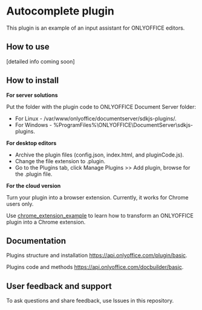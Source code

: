 # Autocomplete plugin

This plugin is an example of an input assistant for ONLYOFFICE editors.

## How to use

[detailed info coming soon]

## How to install

**For server solutions**

Put the folder with the plugin code to ONLYOFFICE Document Server folder:

* For Linux - /var/www/onlyoffice/documentserver/sdkjs-plugins/.
* For Windows - %ProgramFiles%\ONLYOFFICE\DocumentServer\sdkjs-plugins\.

**For desktop editors**

* Archive the plugin files (config.json, index.html, and pluginCode.js).
* Change the file extension to .plugin. 
* Go to the Plugins tab, click Manage Plugins >> Add plugin, browse for the .plugin file.

**For the cloud version**

Turn your plugin into a browser extension. Currently, it works for Chrome users only.

Use [chrome_extension_example](https://github.com/ONLYOFFICE/sdkjs-plugins/tree/master/examples/chrome_extension_example) to learn how to transform an ONLYOFFICE plugin into a Chrome extension.

## Documentation

Plugins structure and installation https://api.onlyoffice.com/plugin/basic.

Plugins code and methods https://api.onlyoffice.com/docbuilder/basic.

## User feedback and support

To ask questions and share feedback, use Issues in this repository.
